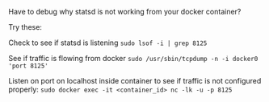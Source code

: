 Have to debug why statsd is not working from your docker container?

Try these:

Check to see if statsd is listening
`sudo lsof -i | grep 8125`

See if traffic is flowing from docker
`sudo /usr/sbin/tcpdump -n -i docker0 'port 8125'`

Listen on port on localhost inside container to see if traffic is not configured
properly:
`sudo docker exec -it <container_id> nc -lk -u -p 8125`
